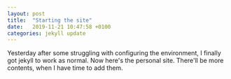 ```yaml
---
layout: post
title:  "Starting the site"
date:   2019-11-21 10:47:58 +0100
categories: jekyll update
---
```

Yesterday after some struggling with configuring the environment, I finally got jekyll to work as normal. Now here's the personal site. There'll be more contents, when I have time to add them.